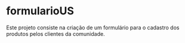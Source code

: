 # formularioUS
Este projeto consiste na criação de um formulário para o cadastro dos produtos pelos clientes da comunidade.
